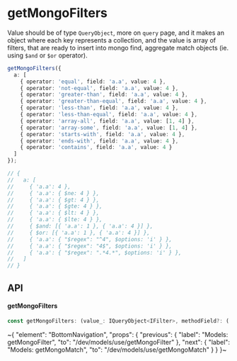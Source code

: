 
# getMongoFilters

Value should be of type `QueryObject`, more on `query` page, and it makes an object where each key represents a collection, and the value is array of filters, that are ready to insert into mongo find, aggregate match objects (ie. using `$and` or `$or` operator).

```ts
getMongoFilters({
  a: [
    { operator: 'equal', field: 'a.a', value: 4 },
    { operator: 'not-equal', field: 'a.a', value: 4 },
    { operator: 'greater-than', field: 'a.a', value: 4 },
    { operator: 'greater-than-equal', field: 'a.a', value: 4 },
    { operator: 'less-than', field: 'a.a', value: 4 },
    { operator: 'less-than-equal', field: 'a.a', value: 4 },
    { operator: 'array-all', field: 'a.a', value: [1, 4] },
    { operator: 'array-some', field: 'a.a', value: [1, 4] },
    { operator: 'starts-with', field: 'a.a', value: 4 },
    { operator: 'ends-with', field: 'a.a', value: 4 },
    { operator: 'contains', field: 'a.a', value: 4 }
  ]
});

// {
//   a: [
//     { 'a.a': 4 },
//     { 'a.a': { $ne: 4 } },
//     { 'a.a': { $gt: 4 } },
//     { 'a.a': { $gte: 4 } },
//     { 'a.a': { $lt: 4 } },
//     { 'a.a': { $lte: 4 } },
//     { $and: [{ 'a.a': 1 }, { 'a.a': 4 }] },
//     { $or: [{ 'a.a': 1 }, { 'a.a': 4 }] },
//     { 'a.a': { "$regex": "^4", $options: 'i' } },
//     { 'a.a': { "$regex": "4$", $options: 'i' } },
//     { 'a.a': { "$regex": ".*4.*", $options: 'i' } },
//   ]
// }
```

## API

#### getMongoFilters

```ts
const getMongoFilters: (value_: IQueryObject<IFilter>, methodField?: (...args: any[]) => any) => IQueryObject;
```


~{
  "element": "BottomNavigation",
  "props": {
    "previous": {
      "label": "Models: getMongoFilter",
      "to": "/dev/models/use/getMongoFilter"
    },
    "next": {
      "label": "Models: getMongoMatch",
      "to": "/dev/models/use/getMongoMatch"
    }
  }
}~
